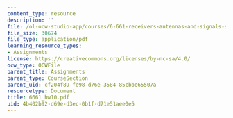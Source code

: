 ```yaml
---
content_type: resource
description: ''
file: /ol-ocw-studio-app/courses/6-661-receivers-antennas-and-signals-spring-2003/4b402b92d69ed3ec0b1fd71e51aee0e5_6661_hw10.pdf
file_size: 30674
file_type: application/pdf
learning_resource_types:
- Assignments
license: https://creativecommons.org/licenses/by-nc-sa/4.0/
ocw_type: OCWFile
parent_title: Assignments
parent_type: CourseSection
parent_uid: cf204f89-fe98-d76e-3584-85cbbe65507a
resourcetype: Document
title: 6661_hw10.pdf
uid: 4b402b92-d69e-d3ec-0b1f-d71e51aee0e5
---
```

